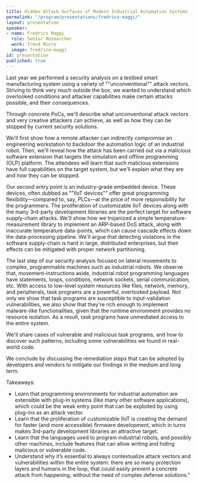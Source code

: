 ```yaml
---
title: Hidden Attack Surfaces of Modern Industrial Automation Systems
permalink: "/program/presentations/fredrico-maggi/"
layout: presentation
speaker:
- name: Fredrico Maggi
  role: Senior Researcher
  work: Trend Micro
  image: fredrico-maggi
id: presentation
published: true
---
```


Last year we performed a security analysis on a testbed smart manufacturing system using a variety of ""unconventional"" attack vectors. Striving to think very much outside the box, we wanted to understand which overlooked conditions and attacker capabilities make certain attacks possible, and their consequences.

Through concrete PoCs, we'll describe what unconventional attack vectors and very creative attackers can achieve, as well as how they can be stopped by current security solutions.

We'll first show how a remote attacker can indirectly compromise an engineering workstation to backdoor the automation logic of an industrial robot. Then, we'll reveal how the attack has been carried out via a malicious software extension that targets the simulation and offline programming (OLP) platform. The attendees will learn that such malicious extensions have full capabilities on the target system, but we'll explain what they are and how they can be stopped.

Our second entry point is an industry-grade embedded device. These devices, often dubbed as ""IIoT devices"" offer great programming flexibility—compared to, say, PLCs—at the price of more responsibility for the programmers. The proliferation of customizable IIoT devices along with the many 3rd-party development libraries are the perfect target for software supply-chain attacks. We'll show how we trojanized a simple temperature-measurement library to implement an ARP-based DoS attack, along with inaccurate temperature data-points, which can cause cascade effects down the data-processing pipeline. We'll argue that detecting violations in the software supply-chain is hard in large, distributed enterprises, but their effects can be mitigated with proper network partitioning.

The last step of our security analysis focused on lateral movements to complex, programmable machines such as industrial robots. We observe that, movement-instructions aside, industrial robot programming languages have statements, loops, conditions, network sockets, serial communication, etc. With access to low-level system resources like files, network, memory, and peripherals, task programs are a powerful, overlooked payload. Not only we show that task programs are susceptible to input-validation vulnerabilities, we also show that they're rich enough to implement malware-like functionalities, given that the runtime environment provides no resource isolation. As a result, task programs have unmediated access to the entire system.

We'll share cases of vulnerable and malicious task programs, and how to discover such patterns, including some vulnerabilities we found in real-world code.

We conclude by discussing the remediation steps that can be adopted by developers and vendors to mitigate our findings in the medium and long term.

Takeaways:
- Learn that programming environments for industrial automation are extensible with plug-in systems (like many other software applications), which could be the weak entry point that can be exploited by using plug-ins as an attack vector.
- Learn that the proliferation of customizable IIoT is creating the demand for faster (and more accessible) firmware development, which in turns makes 3rd-party development libraries an attractive target.
- Learn that the languages used to program industrial robots, and possibly other machines, include features that can allow writing and hiding malicious or vulnerable code.
- Understand why it’s essential to always contextualize attack vectors and vulnerabilities within the entire system: there are so many protection layers and humans in the loop, that could easily prevent a concrete attack from happening, without the need of complex defense solutions."
